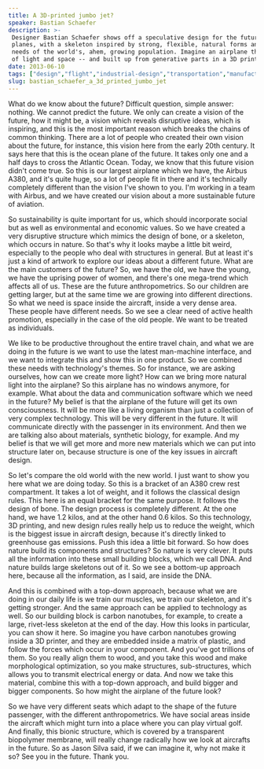 ```yaml
---
title: A 3D-printed jumbo jet?
speaker: Bastian Schaefer
description: >-
 Designer Bastian Schaefer shows off a speculative design for the future of jet
 planes, with a skeleton inspired by strong, flexible, natural forms and by the
 needs of the world's, ahem, growing population. Imagine an airplane that's full
 of light and space -- and built up from generative parts in a 3D printer.
date: 2013-06-10
tags: ["design","flight","industrial-design","transportation","manufacturing"]
slug: bastian_schaefer_a_3d_printed_jumbo_jet
---
```


What do we know about the future? Difficult question, simple answer: nothing. We cannot
predict the future. We only can create a vision of the future, how it might be, a vision
which reveals disruptive ideas, which is inspiring, and this is the most important reason
which breaks the chains of common thinking. There are a lot of people who created their
own vision about the future, for instance, this vision here from the early 20th century.
It says here that this is the ocean plane of the future. It takes only one and a half days
to cross the Atlantic Ocean. Today, we know that this future vision didn't come true. So
this is our largest airplane which we have, the Airbus A380, and it's quite huge, so a lot
of people fit in there and it's technically completely different than the vision I've
shown to you. I'm working in a team with Airbus, and we have created our vision about a
more sustainable future of aviation.

So sustainability is quite important for us, which should incorporate social but as well
as environmental and economic values. So we have created a very disruptive structure which
mimics the design of bone, or a skeleton, which occurs in nature. So that's why it looks
maybe a little bit weird, especially to the people who deal with structures in general.
But at least it's just a kind of artwork to explore our ideas about a different future.
What are the main customers of the future? So, we have the old, we have the young, we have
the uprising power of women, and there's one mega-trend which affects all of us. These are
the future anthropometrics. So our children are getting larger, but at the same time we
are growing into different directions. So what we need is space inside the aircraft,
inside a very dense area. These people have different needs. So we see a clear need of
active health promotion, especially in the case of the old people. We want to be treated
as individuals.

We like to be productive throughout the entire travel chain, and what we are doing in the
future is we want to use the latest man-machine interface, and we want to integrate this
and show this in one product. So we combined these needs with technology's themes. So for
instance, we are asking ourselves, how can we create more light? How can we bring more
natural light into the airplane? So this airplane has no windows anymore, for example.
What about the data and communication software which we need in the future? My belief is
that the airplane of the future will get its own consciousness. It will be more like a
living organism than just a collection of very complex technology. This will be very
different in the future. It will communicate directly with the passenger in its
environment. And then we are talking also about materials, synthetic biology, for example.
And my belief is that we will get more and more new materials which we can put into
structure later on, because structure is one of the key issues in aircraft
design.

So let's compare the old world with the new world. I just want to show you here what we
are doing today. So this is a bracket of an A380 crew rest compartment. It takes a lot of
weight, and it follows the classical design rules. This here is an equal bracket for the
same purpose. It follows the design of bone. The design process is completely different.
At the one hand, we have 1.2 kilos, and at the other hand 0.6 kilos. So this technology,
3D printing, and new design rules really help us to reduce the weight, which is the
biggest issue in aircraft design, because it's directly linked to greenhouse gas
emissions. Push this idea a little bit forward. So how does nature build its components
and structures? So nature is very clever. It puts all the information into these small
building blocks, which we call DNA. And nature builds large skeletons out of it. So we see
a bottom-up approach here, because all the information, as I said, are inside the
DNA.

And this is combined with a top-down approach, because what we are doing in our daily life
is we train our muscles, we train our skeleton, and it's getting stronger. And the same
approach can be applied to technology as well. So our building block is carbon nanotubes,
for example, to create a large, rivet-less skeleton at the end of the day. How this looks
in particular, you can show it here. So imagine you have carbon nanotubes growing inside a
3D printer, and they are embedded inside a matrix of plastic, and follow the forces which
occur in your component. And you've got trillions of them. So you really align them to
wood, and you take this wood and make morphological optimization, so you make structures,
sub-structures, which allows you to transmit electrical energy or data. And now we take
this material, combine this with a top-down approach, and build bigger and bigger
components. So how might the airplane of the future look?

So we have very different seats which adapt to the shape of the future passenger, with the
different anthropometrics. We have social areas inside the aircraft which might turn into
a place where you can play virtual golf. And finally, this bionic structure, which is
covered by a transparent biopolymer membrane, will really change radically how we look at
aircrafts in the future. So as Jason Silva said, if we can imagine it, why not make it so?
See you in the future. Thank you. 

<!--
ad_duration=3.33
comment_count=122
event="TEDGlobal 2013"
external_start_time=0
intro_duration=11.82
is_subtitle_required="False"
is_talk_featured="True"
language="en"
language_swap="False"
native_language="en"
number_of_related_talks=6
number_of_speakers=1
number_of_subtitled_videos=33
number_of_tags=5
number_of_talk_download_languages=33
number_of_talk_more_resources=0
number_of_talk_recommendations=0
number_of_talks_take_actions=0
post_ad_duration=0.83
published_timestamp="2013-07-29 15:52:57"
recording_date="2013-06-10"
speaker_description="Aircraft engineer"
speaker_is_published=1
speaker_name="Bastian Schaefer"
talk_name="A 3D-printed jumbo jet?"
talks_tags=["design","flight","industrial-design","transportation","manufacturing"]
url_audio="https://download.ted.com/talks/BastianSchaefer_2013G.mp3?apikey=acme-roadrunner"
url_photo_speaker="https://pe.tedcdn.com/images/ted/3e997bf9293cbe8e8e7b77fd80a88c33f3a97bf1_254x191.jpg"
url_photo_talk="https://s3.amazonaws.com/talkstar-photos/uploads/105ca111-bef5-4ec3-a24f-48f449a1d651/BastianSchaefer_2013G-embed.jpg"
url_webpage="https://www.ted.com/talks/bastian_schaefer_a_3d_printed_jumbo_jet"
video_type_name="TED Stage Talk"
-->
